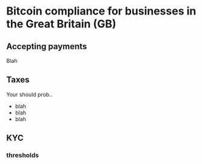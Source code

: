 # Bitcoin compliance for businesses in the Great Britain (GB)

## Accepting payments
Blah



## Taxes
Your should prob..
* blah
* blah
* blah

## KYC
### thresholds
